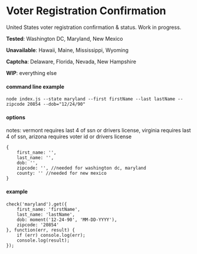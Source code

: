 # Voter Registration Confirmation
United States voter registration confirmation & status. Work in progress.

**Tested**: Washington DC, Maryland, New Mexico

**Unavailable**: Hawaii, Maine, Mississippi, Wyoming

**Captcha**: Delaware, Florida, Nevada, New Hampshire

**WIP**: everything else

#### command line example
```
node index.js --state maryland --first firstName --last lastName --zipcode 20854 --dob="12/24/90"
```

#### options
notes: vermont requires last 4 of ssn or drivers license, virginia requires last 4 of ssn, arizona requires voter id or drivers license
```
{
	first_name: '',
	last_name: '',
	dob: '',
	zipcode: '', //needed for washington dc, maryland
	county: '' //needed for new mexico
}
```

#### example
```
check('maryland').get({
	first_name: 'firstName',
	last_name: 'lastName',
	dob: moment('12-24-90', 'MM-DD-YYYY'),
	zipcode: '20854'
}, function(err, result) {
	if (err) console.log(err);
	console.log(result);
});
```					  
